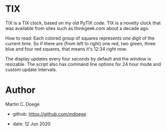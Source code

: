 # TIX

TIX is a TIX clock, based on my old PyTIX code.
TIX is a novelty clock that was available from sites such as
thinkgeek.com about a decade ago.

How to read: Each colored group of squares represents one digit of the current time.
So if there are (from left to right) one red, two green, three blue and four red squares,
that means it's 12:34 right now.

The display updates every four seconds by default and the window is resizable.
The script also has command line options for 24 hour mode and custom update intervals.

# Author

Martin C. Doege

+ github: https://github.com/mdoege

+ date: 12 Jun 2020
